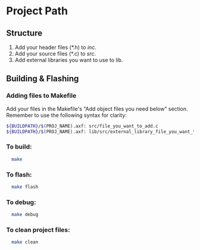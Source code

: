 # Project Path

## Structure
1. Add your header files (\*.h) to *inc*.
2. Add your source files (\*.c) to *src*.
3. Add external libraries you want to use to lib.


## Building & Flashing
### Adding files to Makefile
Add your files in the Makefile's "Add object files you need below" section. Remember to use the following syntax for clarity:
```bash
${BUILDPATH}/$(PROJ_NAME).axf: src/file_you_want_to_add.c
${BUILDPATH}/$(PROJ_NAME).axf: lib/src/external_library_file_you_want_to_add.c
```

### To build:
```bash
  make
```
### To flash:
```bash
  make flash
```
### To debug:
```bash
  make debug
```
### To clean project files:
```bash
  make clean
```

